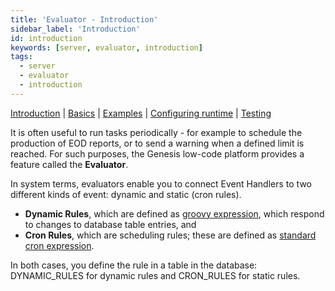 ```yaml
---
title: 'Evaluator - Introduction'
sidebar_label: 'Introduction'
id: introduction
keywords: [server, evaluator, introduction]
tags:
  - server
  - evaluator
  - introduction
---
```


[Introduction](/server/evaluator/introduction) | [Basics](/server/evaluator/basics) |   [Examples](/server/evaluator/examples) | [Configuring runtime](/server/evaluator/configuring-runtime) | [Testing](/server/evaluator/testing)

It is often useful to run tasks periodically - for example to schedule the production of EOD reports, or to send a warning when a defined limit is reached. For such purposes, the Genesis low-code platform provides a feature called the **Evaluator**.

In system terms, evaluators enable you to connect Event Handlers to two different kinds of event: dynamic and static (cron rules).

- **Dynamic Rules**, which are defined as [groovy expression](https://groovy-lang.org/syntax.html), which respond to changes to database table entries, and
- **Cron Rules**, which are scheduling rules; these are defined as [standard cron expression](https://en.wikipedia.org/wiki/Cron#CRON_expression).

In both cases, you define the rule in a table in the database: DYNAMIC_RULES for dynamic rules and CRON_RULES for static rules. 
